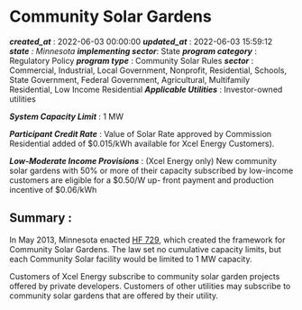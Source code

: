 # Community Solar Gardens 
 ***created_at*** : 2022-06-03 00:00:00 
 ***updated_at*** : 2022-06-03 15:59:12 
 ***state** : Minnesota 
 **implementing sector***: State 
 ***program category*** : Regulatory Policy 
 ***program type*** : Community Solar Rules 
 ***sector*** : Commercial, Industrial, Local Government, Nonprofit, Residential, Schools, State Government, Federal Government, Agricultural, Multifamily Residential, Low Income Residential 
 ***Applicable Utilities*** : Investor-owned utilities

 
 ***System Capacity Limit*** : 1 MW

 
 ***Participant Credit Rate*** : Value of Solar Rate approved by Commission Residential added of $0.015/kWh
available for Xcel Energy Customers).

 
 ***Low-Moderate Income Provisions*** : (Xcel Energy only) New community solar gardens with 50% or more of their
capacity subscribed by low-income customers are eligible for a $0.50/W up-
front payment and production incentive of $0.06/kWh

 
 ## Summary : 
 In May 2013, Minnesota enacted [HF
729](https://www.revisor.mn.gov/bills/text.php?number=HF0729&session=ls88&session_year=2014&session_number=0&version=latest),
which created the framework for Community Solar Gardens. The law set no
cumulative capacity limits, but each Community Solar facility would be limited
to 1 MW capacity.  

Customers of Xcel Energy subscribe to community solar garden projects offered
by private developers. Customers of other utilities may subscribe to community
solar gardens that are offered by their utility.  

 
 